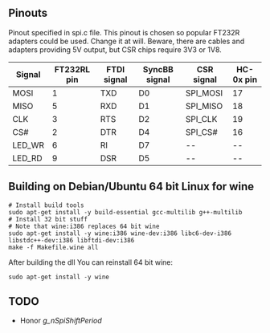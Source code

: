 ## Pinouts

Pinout specified in spi.c file. This pinout is chosen so popular FT232R
adapters could be used. Change it at will. Beware, there are cables and
adapters providing 5V output, but CSR chips require 3V3 or 1V8.

| Signal | FT232RL pin | FTDI signal | SyncBB signal | CSR signal | HC-0x pin |
| ------ | ----------- | ----------- | ------------- | ---------- | --------- |
| MOSI | 1 | TXD | D0 | SPI_MOSI | 17 |
| MISO | 5 | RXD | D1 | SPI_MISO | 18 |
| CLK | 3 | RTS | D2 | SPI_CLK | 19 |
| CS# | 2 | DTR | D4 | SPI_CS# | 16 |
| LED_WR | 6 | RI | D7 | -- | -- |
| LED_RD | 9 | DSR | D5 | -- | -- |

## Building on Debian/Ubuntu 64 bit Linux for wine

    # Install build tools
    sudo apt-get install -y build-essential gcc-multilib g++-multilib
    # Install 32 bit stuff
    # Note that wine:i386 replaces 64 bit wine
    sudo apt-get install -y wine:i386 wine-dev:i386 libc6-dev-i386 libstdc++-dev:i386 libftdi-dev:i386
    make -f Makefile.wine all

After building the dll You can reinstall 64 bit wine:

    sudo apt-get install -y wine

## TODO

* Honor *g_nSpiShiftPeriod*
